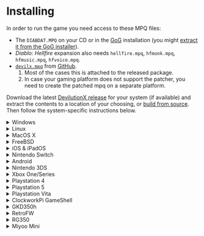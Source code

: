 # Installing

In order to run the game you need access to these MPQ files:
- The `DIABDAT.MPQ` on your CD or in the [GoG](https://www.gog.com/game/diablo) installation (you might [extract it from the GoG installer](https://github.com/diasurgical/devilutionX/wiki/Extracting-MPQs-from-the-GoG-installer)).
- _Diablo: Hellfire_ expansion also needs `hellfire.mpq`, `hfmonk.mpq`, `hfmusic.mpq`, `hfvoice.mpq`.
- [`devilx.mpq`](https://github.com/pionere/devilutionX/raw/master/Packaging/resources/devilx.mpq) from [GitHub](https://github.com/pionere/devilutionX/tree/master/Packaging/resources).
  1. Most of the cases this is attached to the released package.
  2. In case your gaming platform does not support the patcher, you need to create the patched mpq on a separate platform.

Download the latest [DevilutionX release](https://github.com/pionere/devilutionX/releases) for your system (if available) and extract the contents to a location of your choosing, or [build from source](building.md). Then follow the system-specific instructions below.

<details><summary>Windows</summary>

- Unzip the downloaded file to the desired folder
- Copy the MPQ files to the folder containing the DevilutionX exe (`devilx.mpq` should be already there)
- Run `devil_patcher.exe` to patch (and optionally merge) the assets in `.mpq` files. (`devilx.mpq` should be updated)
- Run `devilutionx.exe`

</details>

<details><summary>Linux</summary>

- Copy the MPQ files to the folder containing the DevilutionX executable (or to the data folder, which may differ depending on distro, version, and security settings, but will normally be `~/.local/share/diasurgical/devilx/`)
- Install [SDL2](https://www.libsdl.org/download-2.0.php):
  - Ubuntu/Debian/Rasbian `sudo apt install libsdl2-2.0-0`
  - Fedora `sudo dnf install SDL2`
- Run `./devil_patcher` to patch (and optionally merge) the assets in `.mpq` files. (`devilx.mpq` should be updated)
- Run `./devilutionx`

</details>

<details><summary>MacOS X</summary>

- Copy the MPQ files to the folder containing the DevilutionX application (or to the data folder, which is normally `~/Library/Application Support/diasurgical/devilx`
- Double-click `devil_patcher` to patch (and optionally merge) the assets in `.mpq` files. (`devilx.mpq` should be updated)
- Double-click `devilutionx`

</details>

<details><summary>FreeBSD</summary>

- Copy the MPQ files to the folder containing the DevilutionX application, or to the data folder `~/.local/share/diasurgical/devilution/`
- To install the port: `cd /usr/ports/games/devilutionX/ && make install clean`
- To add the package, run one of these commands:
  `pkg install games/devilutionX` || `pkg install devilutionX`
- Run `devil_patcher` to patch (and optionally merge) the assets in `.mpq` files. (`devilx.mpq` should be updated)
- Run `devilutionx`

</details>

<details><summary>iOS & iPadOS</summary>

Certain sideloading applications exist which can let you install IPA packages to your device such as AltStore (https://altstore.io/) and Sideloadly (https://sideloadly.io/). Using such a sideloading application, install the .ipa file to your iDevice.

Once the App is installed, launch it once. It will say that it cannot find the data file (.MPQ). This is ok. Close the game. Do not skip this step as it will create your Documents folder that you will need to access in later steps.

There are 3 way to get install the MPQs. Make sure to have installed the app and have launched it once before attempting to copy over the MPQ files.

~~Method 1~~ (***May no longer work***): ~~Using the files.app~~

~~- Using the files.app, navigate to "On My iPhone / On My iPad"~~

![ios_mpq_files01](https://user-images.githubusercontent.com/1339414/145088910-5664aed6-3a53-43f4-8088-834796792f68.png)

~~- Copy the MPQs to the devilutionx directory. Your directory should look like on the picture below~~

![ios_mpq_files02](https://user-images.githubusercontent.com/1339414/145089068-2c87887b-58c3-4759-9270-9d8934fe90bb.png)

~~- Go back to your home screen and launch the game~~

Method 2: Using Finder (MacOS)

On more recent versions of MacOS, iTunes is no more. Instead you can use Finder to directly copy data to and from your iDevices

- Connect your iDevice to your computer and click on the "Files" tab.

  ![ios_mpq_finder01](https://user-images.githubusercontent.com/1339414/145089218-f5424196-f345-45da-aca6-9c2b2e06cdf0.png)

- Drag and drop the MPQ files on the devilutionx directory

Method 3: Using iTunes (Windows and older MacOS)

- Connect you iDevice to your computer and launch iTunes

- Click on your device and in the files tab drag and drop the MPQ files to the devilutionx directory

</details>

<details><summary>Nintendo Switch</summary>

- Download and unzip [devilutionx-switch.zip](https://github.com/diasurgical/devilutionX/releases/latest/download/devilutionx-switch.zip).
- Copy `devilutionx.nro` in into `/switch/devilutionx`
- Copy the MPQ files to `/switch/devilutionx`.
- Launch `devilutionx.nro` by holding R the installed game. Do not use the album to launch, if you use the album, the homebrew will only have a small amount of memory available, and the touch keyboard won't work. This is true for all homebrew, not just DevilutionX.

[Nintendo Switch manual](/docs/manual/platforms/switch.md)

</details>

<details><summary>Android</summary>

- Copy the downloaded apk file to device and tap on it on device's file explorer or install via `adb install` (if USB debugging is enabled on device).
- Place the MPQ-files in `/sdcard/Android/data/org.diasurgical.devilx/files` folder
- Run `devilx patcher` to patch (and optionally merge) the assets in `.mpq` files. (`devilx.mpq` should be updated)
- Run `devilx`

</details>

<details><summary>Nintendo 3DS</summary>

Download [devilutionx.cia](https://github.com/diasurgical/devilutionX/releases/latest/download/devilutionx-3ds.cia) and place it on your SD card.
This file will be used later to install the game on the 3DS console.

Copy the MPQ files to the `devilutionx` subfolder under the `3ds` folder on your SD card (`/3ds/devilutionx`). The game will read these files from this location.
Note, all file and folder names should be lowercase.

Put the SD card back into the 3DS console and then power it on.
Use a title manager such as [FBI](https://github.com/Steveice10/FBI) to install `devilutionx.cia`.
You will no longer need `devilutionx.cia` after this step, and so it can be removed after the installation.

[Nintendo 3DS manual](/docs/manual/platforms/3ds.md)

</details>

<details><summary>Xbox One/Series</summary>

- Go to https://gamr13.github.io/ and follow the instructions in the Discord server
- Install DevilutionX and FTP-server from the given URLs
- Open DevilutionX
- Open and start the FTP-server
- Press `View` on DevilutionX and select `Manage game and add-ons`
- Go to `File info` and note `FullName`
- Copy the MPQ files to `/LOCALFOLDER/*FullName*/LocalState/diasurgical/devilution` using a FTP-client on your PC
  
![image](https://user-images.githubusercontent.com/204594/187104388-fc5648da-5629-4335-ae8b-403600721e2a.png)

</details>

<details><summary>Playstation 4</summary>

**Requires Playstation 4 capable of running homebrew**

[PS4 manual](/docs/manual/platforms/ps4.md)

</details>

<details><summary>Playstation 5</summary>

**Requires Playstation 5 capable of running homebrew**

[PS5 manual](/docs/manual/platforms/ps5.md)

</details>

<details><summary>Playstation Vita</summary>

- Install [devilutionx.vpk](https://github.com/diasurgical/devilutionX/releases/latest/download/devilutionx-vita.vpk)
- Copy the MPQ files to `ux0:/data/diasurgical/devilution/`.

[Playstation Vita manual](/docs/manual/platforms/vita.md)

</details>

<details><summary>ClockworkPi GameShell</summary>

- Copy the `__init__.py` to a newly created folder under /home/cpi/apps/Menu and run it from the menu. The folder then symbolizes the devilutionX icon.
- From this menu, you can press 'X' to clone the git repository for devilutionX and compile the code. Dependencies are installed automatically (cmake and SDL development packages).
- Once installed, 'X' pulls the updated code and does the compiling. Note that any changes made locally to the source are reverted before pulling.
- When the compile is finished, Copy the MPQ files to `/home/cpi/.local/share/diasurgical/devilution/`
- You can now play the game from the same icon.

</details>

<details><summary>GKD350h</summary>

- Copy [devilutionx-gkd350h.opk](https://github.com/diasurgical/devilutionX/releases/download/1.0.1/devilutionx-gkd350h.opk) to `/media/data/apps` or `/media/sdcard/apps/`.
- Copy the MPQ files to `/usr/local/home/.local/share/diasurgical/devilution/`

</details>

<details><summary>RetroFW</summary>

**Requires RetroFW 2.0+.**

- Copy the downloaded opk file to the apps directory
- Copy the MPQ files to `~/.local/share/diasurgical/devilution`

`~` is your home directory, `/home/retrofw` by default.

[RetroFW manual](/docs/manual/platforms/retrofw.md)

</details>

<details><summary>RG350</summary>

**Requires firmware v1.5+**

- Copy the downloaded opk file to `/media/sdcard/APPS/`
- Copy the MPQ files to `/media/home/.local/share/diasurgical/devilution/`

 **NOTE:** You can copy the MPQ files to sdcard instead and create a symlink at the expected location. To do this, SSH into your RG350 and run:

 ~~~bash
 ln -sf /media/sdcard/<path_to_MPQ> /media/home/.local/share/diasurgical/devilution/<MPQ>
 ~~~

[RG350 manual](/docs/manual/platforms/rg350.md)

</details>

<details><summary>Miyoo Mini</summary>

**Requires OnionOS to be installed**

- Activate the ports collection by using the onion installer on the device
- Copy the contents of the released .zip-file onto the root of your SD card
- Copy the MPQ files to `/Emu/PORTS/Binaries/Diablo.port/FILES_HERE/`
</details>
